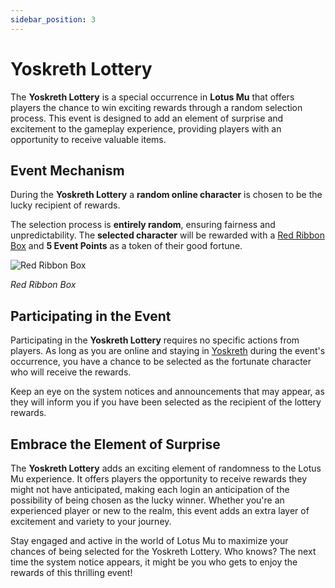 ```yaml
---
sidebar_position: 3
---
```


# Yoskreth Lottery

The **Yoskreth Lottery** is a special occurrence in **Lotus Mu** that offers players the chance to win exciting rewards through a random selection process. This event is designed to add an element of surprise and excitement to the gameplay experience, providing players with an opportunity to receive valuable items.

## Event Mechanism

During the **Yoskreth Lottery** a **random online character** is chosen to be the lucky recipient of rewards.

The selection process is **entirely random**, ensuring fairness and unpredictability. The **selected character** will be rewarded with a [Red Ribbon Box](/items/item-bags/misc/red-ribbon-box) and **5 Event Points** as a token of their good fortune.

![Red Ribbon Box](/img/items/item-bags/box-of-red-ribbon.png)

_Red Ribbon Box_

## Participating in the Event

Participating in the **Yoskreth Lottery** requires no specific actions from players. As long as you are online and staying in [Yoskreth](/maps/yoskreth) during the event's occurrence, you have a chance to be selected as the fortunate character who will receive the rewards.

Keep an eye on the system notices and announcements that may appear, as they will inform you if you have been selected as the recipient of the lottery rewards.

## Embrace the Element of Surprise

The **Yoskreth Lottery** adds an exciting element of randomness to the Lotus Mu experience. It offers players the opportunity to receive rewards they might not have anticipated, making each login an anticipation of the possibility of being chosen as the lucky winner. Whether you're an experienced player or new to the realm, this event adds an extra layer of excitement and variety to your journey.

Stay engaged and active in the world of Lotus Mu to maximize your chances of being selected for the Yoskreth Lottery. Who knows? The next time the system notice appears, it might be you who gets to enjoy the rewards of this thrilling event!